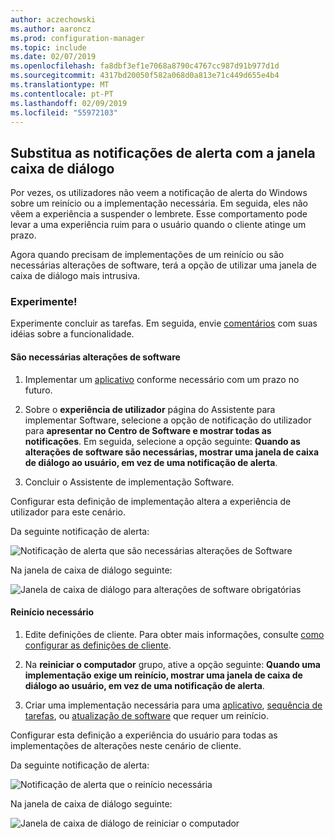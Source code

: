 ```yaml
---
author: aczechowski
ms.author: aaroncz
ms.prod: configuration-manager
ms.topic: include
ms.date: 02/07/2019
ms.openlocfilehash: fa8dbf3ef1e7068a8790c4767cc987d91b977d1d
ms.sourcegitcommit: 4317bd20050f582a068d0a813e71c449d655e4b4
ms.translationtype: MT
ms.contentlocale: pt-PT
ms.lasthandoff: 02/09/2019
ms.locfileid: "55972103"
---
```

## <a name="bkmk_impact"></a> Substitua as notificações de alerta com a janela caixa de diálogo
<!--3555947-->

Por vezes, os utilizadores não veem a notificação de alerta do Windows sobre um reinício ou a implementação necessária. Em seguida, eles não vêem a experiência a suspender o lembrete. Esse comportamento pode levar a uma experiência ruim para o usuário quando o cliente atinge um prazo.

Agora quando precisam de implementações de um reinício ou são necessárias alterações de software, terá a opção de utilizar uma janela de caixa de diálogo mais intrusiva. 


### <a name="try-it-out"></a>Experimente!

Experimente concluir as tarefas. Em seguida, envie [comentários](/sccm/core/understand/find-help#product-feedback) com suas idéias sobre a funcionalidade.


#### <a name="software-changes-are-required"></a>São necessárias alterações de software

1. Implementar um [aplicativo](/sccm/apps/deploy-use/deploy-applications) conforme necessário com um prazo no futuro.  

2. Sobre o **experiência de utilizador** página do Assistente para implementar Software, selecione a opção de notificação do utilizador para **apresentar no Centro de Software e mostrar todas as notificações**. Em seguida, selecione a opção seguinte: **Quando as alterações de software são necessárias, mostrar uma janela de caixa de diálogo ao usuário, em vez de uma notificação de alerta**.  

3. Concluir o Assistente de implementação Software.

Configurar esta definição de implementação altera a experiência de utilizador para este cenário.

Da seguinte notificação de alerta:

![Notificação de alerta que são necessárias alterações de Software](../../media/3555947-required-toast.png)  

Na janela de caixa de diálogo seguinte:

![Janela de caixa de diálogo para alterações de software obrigatórias](../../media/3555947-required-dialog.png)


#### <a name="restart-required"></a>Reinício necessário

1. Edite definições de cliente. Para obter mais informações, consulte [como configurar as definições de cliente](/sccm/core/clients/deploy/configure-client-settings).  

2. Na **reiniciar o computador** grupo, ative a opção seguinte: **Quando uma implementação exige um reinício, mostrar uma janela de caixa de diálogo ao usuário, em vez de uma notificação de alerta**.  

3. Criar uma implementação necessária para uma [aplicativo](/sccm/apps/deploy-use/deploy-applications), [sequência de tarefas](/sccm/osd/deploy-use/manage-task-sequences-to-automate-tasks#BKMK_DeployTS), ou [atualização de software](/sccm/sum/deploy-use/deploy-software-updates) que requer um reinício.  

Configurar esta definição a experiência do usuário para todas as implementações de alterações neste cenário de cliente.

Da seguinte notificação de alerta:

![Notificação de alerta que o reinício necessária](../../media/3555947-restart-toast.png)  

Na janela de caixa de diálogo seguinte:

![Janela de caixa de diálogo de reiniciar o computador](../../media/3555947-restart-dialog.png)

